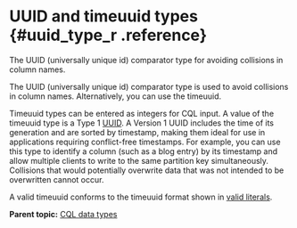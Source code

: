 # UUID and timeuuid types {#uuid_type_r .reference}

The UUID \(universally unique id\) comparator type for avoiding collisions in column names.

The UUID \(universally unique id\) comparator type is used to avoid collisions in column names. Alternatively, you can use the timeuuid.

Timeuuid types can be entered as integers for CQL input. A value of the timeuuid type is a Type 1 [UUID](http://en.wikipedia.org/wiki/Universally_unique_identifier). A Version 1 UUID includes the time of its generation and are sorted by timestamp, making them ideal for use in applications requiring conflict-free timestamps. For example, you can use this type to identify a column \(such as a blog entry\) by its timestamp and allow multiple clients to write to the same partition key simultaneously. Collisions that would potentially overwrite data that was not intended to be overwritten cannot occur.

A valid timeuuid conforms to the timeuuid format shown in [valid literals](valid_literal_r.md).

**Parent topic:** [CQL data types](../../cql/cql_reference/cql_data_types_c.md)


